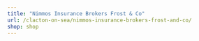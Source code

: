 ```yaml
---
title: "Nimmos Insurance Brokers Frost & Co"
url: /clacton-on-sea/nimmos-insurance-brokers-frost-and-co/
shop: shop
---
```

